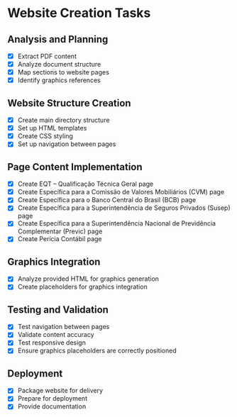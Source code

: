 # Website Creation Tasks

## Analysis and Planning
- [x] Extract PDF content
- [x] Analyze document structure
- [x] Map sections to website pages
- [x] Identify graphics references

## Website Structure Creation
- [x] Create main directory structure
- [x] Set up HTML templates
- [x] Create CSS styling
- [x] Set up navigation between pages

## Page Content Implementation
- [x] Create EQT – Qualificação Técnica Geral page
- [x] Create Específica para a Comissão de Valores Mobiliários (CVM) page
- [x] Create Específica para o Banco Central do Brasil (BCB) page
- [x] Create Específica para a Superintendência de Seguros Privados (Susep) page
- [x] Create Específica para a Superintendência Nacional de Previdência Complementar (Previc) page
- [x] Create Perícia Contábil page

## Graphics Integration
- [x] Analyze provided HTML for graphics generation
- [x] Create placeholders for graphics integration

## Testing and Validation
- [x] Test navigation between pages
- [x] Validate content accuracy
- [x] Test responsive design
- [x] Ensure graphics placeholders are correctly positioned

## Deployment
- [x] Package website for delivery
- [x] Prepare for deployment
- [x] Provide documentation
